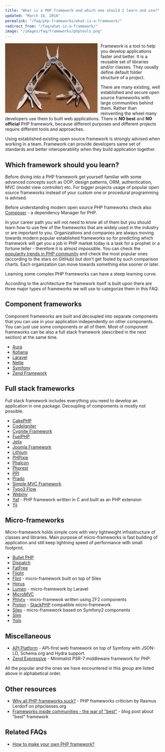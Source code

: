 ```yaml
---
title: "What is a PHP framework and which one should I learn and use?"
updated: "March 16, 2016"
permalink: "/faq/php-frameworks/what-is-a-framework/"
redirect_from: "/faq/what-is-a-framework/"
image: "/images/faq/frameworks/phptools.png"
---
```


<img src="/_images/frameworks/phptools.png" alt="PHP Tools" align="left" width="300" style="padding:0px 10px 10px 0px">

Framework is a tool to help you develop applications faster and better. It is a reusable set of libraries and/or classes. They usually define
default folder structure of a project.

There are many existing, well established and secure open source frameworks with large communities behind them. Rather than reinventing the wheel
many developers use them to built web applications. There is **NO best** and **NO official** PHP framework, because different purposes and
different projects require different tools and approaches.

Using established existing open source framework is strongly advised when working in a team. Framework can provide developers same set of standards and better interoperability when they build application together.

## Which framework should you learn?

Before diving into a PHP framework get yourself familiar with some advanced concepts such as OOP,
design patterns, ORM, authentication, MVC (model view controller) etc. For bigger projects usage of popular open source frameworks instead of your
custom one or procedural programming is advised.

Before understanding modern open source PHP frameworks check also [Composer](https://getcomposer.org/) - a dependency Manager for PHP.

In your career path you will not need to know all of them but you should learn how to use few of the frameworks that
are widely used in the industry or are important to you. Organizations and companies are always moving towards modern popular established frameworks so for predicting which framework will get you a job in PHP market today is a task for a prophet or a fortune teller - therefore it is almost impossible.
You can check the [popularity trends in PHP community](http://phptrends.com/top) and check the most popular ones (according to the stars on GitHub) but don't get fooled by such comparison charts. Each organization can move towards something else sooner or later.

Learning some complex PHP frameworks can have a steep learning curve.

According to the architecture the framework itself is built upon there are three major types of frameworks we will use to categorize them in this
FAQ:

## Component frameworks

Component frameworks are built and decoupled into separate components that you can use in your application independently on other components.
You can just use some components or all of them. Most of component frameworks can be also a full stack framework (described in the next section)
at the same time.

* [Aura](http://auraphp.github.com/)
* [Kohana](http://kohanaframework.org/)
* [Laravel](http://laravel.com/)
* [Nette](http://nette.org/en/)
* [Symfony](http://symfony.com)
* [Zend Framework](http://framework.zend.com)

## Full stack frameworks

Full stack framework includes everything you need to develop an application in one package. Decoupling of compoments is mostly not possible.

* [CakePHP](http://cakephp.org/)
* [CodeIgniter](https://ellislab.com/codeigniter)
* [Cygnite Framework](http://www.cygniteframework.com/)
* [FuelPHP](http://fuelphp.com/)
* [Jelix](http://jelix.org/)
* [Joomla Framework](http://framework.joomla.org/)
* [Lithium](http://li3.me)
* [PHPixie](http://phpixie.com/)
* [Phalcon](http://phalconphp.com/)
* [Phprest](http://phprest.com)
* [PPI](http://www.ppi.io/)
* [Prado](http://www.pradoframework.net/)
* [Simple MVC Framework](http://simplemvcframework.com/)
* [Typo3 Flow](http://flow.typo3.org/)
* [Webiny](http://www.webiny.com/)
* [Yaf](http://yafdev.com/) - PHP framework written in C and built as an PHP extension
* [Yii](http://www.yiiframework.com/)

## Micro-frameworks

Micro-framework holds simple core with very lightweight infrastructure of classes and libraries. Main purpose of micro-frameworks is fast building of application
and still keep lightning speed of performance with small footprint.

* [Bullet PHP](http://github.com/vlucas/bulletphp)
* [Dispatch](https://github.com/noodlehaus/dispatch)
* [FatFree](https://github.com/bcosca/fatfree)
* [Flight](http://flightphp.com/)
* [Flint](https://github.com/flint) - micro-framework built on top of Silex
* [Horus](http://alash3al.github.io/Horus/)
* [Lumen](http://lumen.laravel.com/) - micro-framework by Laravel
* [MicroMVC](https://github.com/Xeoncross/micromvc)
* [Phlyty](https://github.com/phly) - micro-framewok written using ZF2 components
* [Proton](https://github.com/alexbilbie/Proton) - [StackPHP](http://stackphp.com/) compatible micro-framework
* [Silex](http://silex.sensiolabs.org/) - micro-framework based on Symfony2 components
* [Slim](http://www.slimframework.com/)
* [Yolo](https://yolophp.computer/)

## Miscellaneous

* [API Platform](https://api-platform.com/) - API-first web framework on top of Symfony with JSON-LD, Schema.org and Hydra support.
* [Zend Expressive](https://github.com/zendframework/zend-expressive) - Minimalist PSR-7 middleware framework for PHP.

All the popular and the ones we have encountered in this group are listed above in alphabetical order.


## Other resources

* [Why all PHP frameworks suck?](http://www.phpclasses.org/blog/post/226-4-Reasons-Why-All-PHP-Frameworks-Suck.html) - PHP frameworks criticism by Rasmus Lerdorf on phpclasses.org
* [Frameworks inside communities - the war of "best"](http://the-phlog.tumblr.com/post/130568645755/frameworks-inside-communities-the-war-of-best) - blog post about "best" framework

## Related FAQs

* [How to make your own PHP framework?](/faq/php-frameworks/how-to-make-your-own-framework/)
